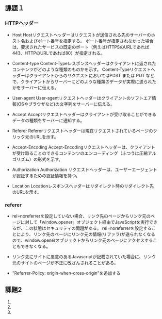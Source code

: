 ## 課題１

### HTTPヘッダー
- Host
Hostリクエストヘッダーはリクエストが送信される先のサーバーのホスト名およびポート番号を指定する。
ポート番号が指定されなかった場合は、要求されたサービスの既定のポート（例えばHTTPSのURLであれば443、HTTPのURLであれば80）が指定される。

- Content-type
Content-Typeレスポンスヘッダーはクライアントに返されたコンテンツがどのような種類のものかを示す。
Content-TypeリクエストヘッダーはクライアントからのリクエストにおいてはPOST または PUT などで、クライアントからサーバーにどのような種類のデータが実際に送られたかをサーバーに伝える。

- User-agent
User-agentリクエストヘッダーはクライアントのソフトエア情報(OSやブラウザなど)の文字列をサーバーに伝える。

- Accept
Acceptリクエストヘッダーはクライアントが受け取ることができるデータの種類をサーバーに通知する。

- Referer
Refererリクエストヘッダーは現在リクエストされているページのクリック元のURLを示す。

- Accept-Encoding
Accept-Encodingリクエストヘッダーは、クライアントが受け取ることのできるコンテンツのエンコーディング（ふつうは圧縮アルゴリズム）の形式を示す。

- Authorization
Authorization リクエストヘッダーは、ユーザーエージェントが認証するための認証情報を持つ。

- Location
Locationレスポンスヘッダーはリダイレクト時のリダイレクト先のURLを示す。 

### referer
- rel=noreferrerを設定していない場合、リンク先のページからリンク元のページに対して「window.opener」オブジェクト経由でJavaScriptを実行できるが、この状態はセキュリティの問題がある。
rel=noreferrerを設定することにより、リンク先のページにリンク元の情報(リファラ)が送られなくなるので、window.openerオブジェクトからリンク元のページにアクセスすることもできなくなる。

- リンク先にサイトに悪意のあるJavascriptが記載されていた場合に、リンク元のサイトのページが不正に改ざんされることがある。

- "Referrer-Policy: origin-when-cross-origin"を追加する

## 課題2

1.  
2. 
3. 


